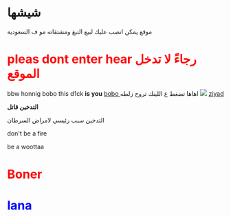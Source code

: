 # <b>شيشها</b>
موقع يمكن انصب عليك لبيع التبغ ومشتقاته مو ف السعودية
<h1 style=" color: red" >
pleas dont enter hear
رجاءً لا تدخل الموقع
 <style type"text/css">
   h1 {background-color: #red;}
  </style>
  </h1>
<title>
  Dackar
</title>
bbw
<html>
  honnig
  bobo
  </html>
this d1ck <b>is you</b>
<a href="https://www.mohmal.com/ar/inbox"> bobo </a>
اهاها تضغط ع اللينك تروح زلطه 

<body>
 <img src="![image](https://user-images.githubusercontent.com/99249323/153039375-3d2db217-09b6-428a-823e-4ff77cd6d728.jpeg)
">
  </body>
<a href="https://www.instagram.com"> ziyad </a>
<p> <b>التدخين قاتل</b> <p>
  <p>التدخين سبب رئيسي لامراض السرطان</p>
  don't be a fire 
  <p> be a woottaa</p>
<h1 style=" color: red" >  Boner</h1>
<h1 style="color: blue">lana</h1>


